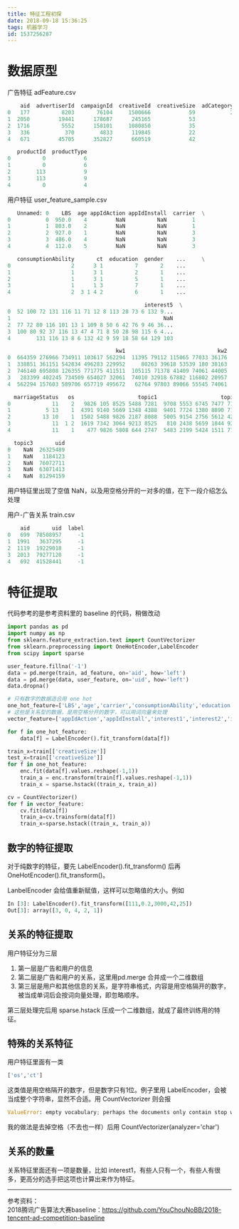 ```yaml
---
title: 特征工程初探
date: 2018-09-18 15:36:25
tags: 机器学习
id: 1537256287
---
```

# 数据原型
广告特征 adFeature.csv
```python
    aid  advertiserId  campaignId  creativeId  creativeSize  adCategoryId  \
0   177          8203       76104     1500666            59           282   
1  2050         19441      178687      245165            53             1   
2  1716          5552      158101     1080850            35            27   
3   336           370        4833      119845            22            67   
4   671         45705      352827      660519            42            67   

   productId  productType  
0          0            6  
1          0            6  
2        113            9  
3        113            9  
4          0            4
```

用户特征 user_feature_sample.csv
```python
   Unnamed: 0    LBS  age appIdAction appIdInstall  carrier  \
0           0  950.0    4         NaN          NaN        1   
1           1  803.0    2         NaN          NaN        1   
2           2  927.0    1         NaN          NaN        3   
3           3  486.0    4         NaN          NaN        3   
4           4  112.0    5         NaN          NaN        3   

   consumptionAbility       ct  education  gender    ...     \
0                   2      3 1          7       2    ...      
1                   1      3 1          2       1    ...      
2                   1      3 1          5       1    ...      
3                   1      1 3          7       1    ...      
4                   2  3 1 4 2          6       1    ...      

                                           interest5  \
0  52 100 72 131 116 11 71 12 8 113 28 73 6 132 9...   
1                                                NaN   
2  77 72 80 116 101 13 1 109 8 50 6 42 76 9 46 36...   
3  100 80 92 37 116 13 47 4 71 8 50 28 98 115 6 4...   
4        131 116 13 8 6 132 42 9 59 18 58 64 129 103   

                                  kw1                             kw2  kw3  \
0  664359 276966 734911 103617 562294  11395 79112 115065 77033 36176  NaN   
1  338851 361151 542834 496283 229952     80263 39618 53539 180 38163  NaN   
2  746140 695808 126355 771775 411511  105115 71378 41409 74061 44005  NaN   
3   283399 402245 734509 654027 32061  74010 32918 67882 116802 20957  NaN   
4  562294 157603 589706 657719 495672   62764 97803 89066 55545 74061  NaN   

  marriageStatus   os                    topic1                    topic2  \
0             11    2   9826 105 8525 5488 7281  9708 5553 6745 7477 7150   
1           5 13    1  4391 9140 5669 1348 4388  9401 7724 1380 8890 7153   
2          13 10    1  1502 5488 9826 2187 8088  5005 9154 2756 5612 4209   
3             11  1 2  1619 7342 3064 9213 8525   810 2438 5659 1844 9262   
4             11    1    477 9826 5808 644 2747  5483 2199 5424 1511 7751   

  topic3       uid  
0    NaN  26325489  
1    NaN   1184123  
2    NaN  76072711  
3    NaN  63071413  
4    NaN  81294159  
```
用户特征里出现了空值 NaN，以及用空格分开的一对多的值，在下一段介绍怎么处理

用户-广告关系 train.csv
```python
    aid       uid  label
0   699  78508957     -1
1  1991   3637295     -1
2  1119  19229018     -1
3  2013  79277120     -1
4   692  41528441     -1
```

# 特征提取
代码参考的是参考资料里的 baseline 的代码，稍做改动
```python
import pandas as pd
import numpy as np
from sklearn.feature_extraction.text import CountVectorizer
from sklearn.preprocessing import OneHotEncoder,LabelEncoder
from scipy import sparse

user_feature.fillna('-1')
data = pd.merge(train, ad_feature, on='aid', how='left')
data = pd.merge(data, user_feature, on='uid', how='left')
data.dropna()

# 只有数字的数据适合用 one hot
one_hot_feature=['LBS','age','carrier','consumptionAbility','education','gender','house','os','ct','marriageStatus','advertiserId','campaignId', 'creativeId','adCategoryId', 'productId', 'productType']
# 这些是关系型的数据，是用空格分开的数字，可以用词向量来处理
vector_feature=['appIdAction','appIdInstall','interest1','interest2','interest3','interest4','interest5','kw1','kw2','kw3','topic1','topic2','topic3']

for f in one_hot_feature:
    data[f] = LabelEncoder().fit_transform(data[f])

train_x=train[['creativeSize']]
test_x=train[['creativeSize']]
for f in one_hot_feature:
    enc.fit(data[f].values.reshape(-1,1))
    train_a = enc.transform(train[f].values.reshape(-1,1))
    train_x = sparse.hstack((train_x, train_a))

cv = CountVectorizer()
for f in vector_feature:
    cv.fit(data[f])
    train_a=cv.trainsform(data[f])
    train_x=sparse.hstack((train_x, train_a))
```
## 数字的特征提取
对于纯数字的特征，要先 LabelEncoder().fit_transform() 后再 OneHotEncoder().fit_transform()。

LanbelEncoder 会给值重新赋值，这样可以忽略值的大小。例如
```python
In [3]: LabelEncoder().fit_transform([111,0.2,3000,42,25])
Out[3]: array([3, 0, 4, 2, 1])
```

## 关系的特征提取
用户特征分为三层
1. 第一层是广告和用户的信息
2. 第二层是广告和用户的关系，这里用pd.merge 合并成一个二维数组
3. 第三层是用户和其他信息的关系，是字符串格式，内容是用空格隔开的数字，被当成单词后会按词向量处理，即忽略顺序。

第三层处理完后用 sparse.hstack 压成一个二维数组，就成了最终训练用的特征。

## 特殊的关系特征
用户特征里面有一类
```python
['os','ct']
```
这类值是用空格隔开的数字，但是数字只有1位。例子里用 LabelEncoder，会被当成整个字符串，显然不合适。用 CountVectorizer 则会报
```python
ValueError: empty vocabulary; perhaps the documents only contain stop words
```
我的做法是去掉空格（不去也一样）后用 CountVectorizer(analyzer='char')

## 关系的数量
关系特征里面还有一项是数量，比如 interest1，有些人只有一个，有些人有很多，更高分的选手把这项也计算出来作为特征。

----------------------------------
参考资料：  
2018腾讯广告算法大赛baseline：https://github.com/YouChouNoBB/2018-tencent-ad-competition-baseline